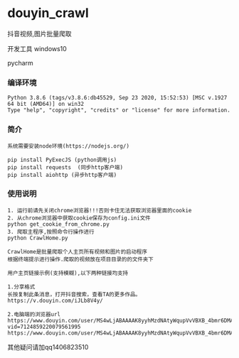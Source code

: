 # douyin_crawl
抖音视频,图片批量爬取

开发工具
windows10

pycharm

### 编译环境
```text
Python 3.8.6 (tags/v3.8.6:db45529, Sep 23 2020, 15:52:53) [MSC v.1927 64 bit (AMD64)] on win32
Type "help", "copyright", "credits" or "license" for more information.
```


### 简介
```text
系统需要安装node环境(https://nodejs.org/)

pip install PyExecJS (python调用js)
pip install requests  (同步http客户端)
pip install aiohttp (异步http客户端)

```

### 使用说明

```text
1. 运行前请先关闭chrome浏览器!!!否则卡住无法获取浏览器里面的cookie
2. 从chrome浏览器中获取cookie保存为config.ini文件
python get_cookie_from_chrome.py
3. 爬取主程序,按照命令行操作进行
python CrawlHome.py
```

```text
CrawlHome是批量爬取个人主页所有视频和图片的启动程序
根据终端提示进行操作.爬取的视频放在项目目录的的文件夹下
```

```text
用户主页链接示例(支持模糊),以下两种链接均支持

1.分享格式
长按复制此条消息，打开抖音搜索，查看TA的更多作品。 https://v.douyin.com/iJLb8V4y/

2.电脑端的浏览器url
https://www.douyin.com/user/MS4wLjABAAAAK8yyhMzdNAtyWqupVvVBXB_4bmr6DMAZ0zpGn91qlJU?vid=7124859220079561995
https://www.douyin.com/user/MS4wLjABAAAAK8yyhMzdNAtyWqupVvVBXB_4bmr6DMAZ0zpGn91qlJU
```

其他疑问请加qq1406823510
